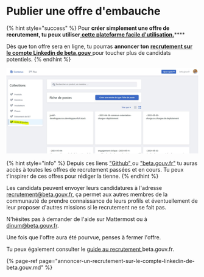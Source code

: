 # Publier une offre d'embauche

{% hint style="success" %}
Pour **créer simplement une offre de recrutement, tu peux utiliser**[ **cette plateforme facile d'utilisation.**](https://beta.gouv.fr/admin)\*\*\*\*

Dès que ton offre sera en ligne, tu pourras **annoncer ton** [**recrutement sur le compte Linkedin de beta.gouv** ](annoncer-un-recrutement-sur-le-compte-linkedin-de-beta.gouv.md)pour toucher plus de candidats potentiels.
{% endhint %}

![](../../.gitbook/assets/recrutement.jpg)

{% hint style="info" %}
Depuis ces liens ["Github" ](https://github.com/betagouv/beta.gouv.fr/tree/master/content/_jobs) ou ["beta.gouv.fr"](https://beta.gouv.fr/recrutement/) tu auras accès à toutes les offres de recrutement passées et en cours. Tu peux t'inspirer de ces offres pour rédiger la tienne. 
{% endhint %}

Les candidats peuvent envoyer leurs candidatures à l'adresse recrutement@beta.gouv.fr, ça permet aux autres membres de la communauté de prendre connaissance de leurs profils et éventuellement de leur proposer d'autres missions si le recrutement ne se fait pas.

N'hésites pas à demander de l'aide sur Mattermost ou à dinum@beta.gouv.fr.

Une fois que l'offre aura été pourvue, penses à fermer l'offre.

Tu peux également consulter le [guide au recrutement ](comment-recruter.md)beta.gouv.fr.

{% page-ref page="annoncer-un-recrutement-sur-le-compte-linkedin-de-beta.gouv.md" %}

